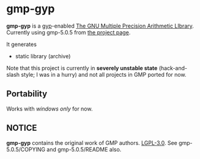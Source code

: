 # gmp-gyp

**gmp-gyp** is a [gyp](http://code.google.com/p/gyp/)-enabled [The GNU Multiple Precision Arithmetic LIbrary](http://gmplib.org/).
Currently using gmp-5.0.5 from [the project page](http://gmplib.org/).

It generates

* static library (archive)

Note that this project is currently in **severely unstable state** (hack-and-slash style; I was in a hurry) and not all projects in GMP ported for now.

## Portability
Works with *windows only* for now.

## NOTICE
**gmp-gyp** contains the original work of GMP authors.
[LGPL-3.0](http://opensource.org/licenses/lgpl-3.0.html).
See gmp-5.0.5/COPYING and gmp-5.0.5/README also.
